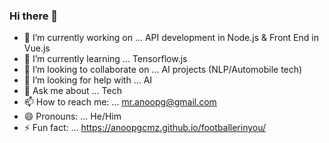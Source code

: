 ### Hi there 👋

<!--
**anoopgcmz/anoopgcmz** is a ✨ _special_ ✨ repository because its `README.md` (this file) appears on your GitHub profile.

Here are some ideas to get you started:
-->
- 🔭 I’m currently working on ... API development in Node.js & Front End in Vue.js
- 🌱 I’m currently learning ... Tensorflow.js
- 👯 I’m looking to collaborate on ... AI projects (NLP/Automobile tech)
- 🤔 I’m looking for help with ... AI
- 💬 Ask me about ... Tech
- 📫 How to reach me: ... mr.anoopg@gmail.com
- 😄 Pronouns: ... He/Him
- ⚡ Fun fact: ... https://anoopgcmz.github.io/footballerinyou/

